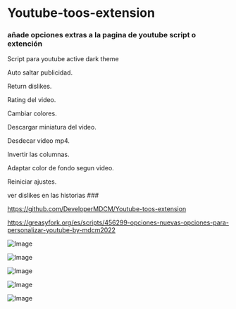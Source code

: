 # Youtube-toos-extension

### añade opciones extras a la pagina de youtube script o extención
Script para youtube active dark theme

Auto saltar publicidad.

Return dislikes.

Rating del video.

Cambiar colores.

Descargar miniatura del video.

Desdecar video mp4.

Invertir las columnas.

Adaptar color de fondo segun video.

Reiniciar ajustes.

ver dislikes en las historias ###

https://github.com/DeveloperMDCM/Youtube-toos-extension

https://greasyfork.org/es/scripts/456299-opciones-nuevas-opciones-para-personalizar-youtube-by-mdcm2022


![Image](https://github.com/DeveloperMDCM/Youtube-toos-extension/blob/master/bg1.jpg)

![Image](https://github.com/DeveloperMDCM/Youtube-toos-extension/blob/master/b3.jpg)

![Image](https://github.com/DeveloperMDCM/Youtube-toos-extension/blob/master/gb1.jpg)


![Image](https://github.com/DeveloperMDCM/Youtube-toos-extension/blob/master/bg4.jpg)

![Image](https://github.com/DeveloperMDCM/Youtube-toos-extension/blob/master/bg5.jpg)

